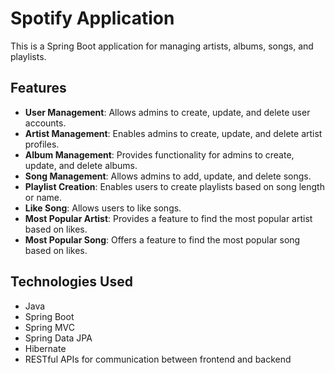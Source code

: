 # Spotify Application

This is a Spring Boot application for managing artists, albums, songs, and playlists.

## Features 

- **User Management**: Allows admins to create, update, and delete user accounts.
- **Artist Management**: Enables admins to create, update, and delete artist profiles.
- **Album Management**: Provides functionality for admins to create, update, and delete albums.
- **Song Management**: Allows admins to add, update, and delete songs.
- **Playlist Creation**: Enables users to create playlists based on song length or name.
- **Like Song**: Allows users to like songs.
- **Most Popular Artist**: Provides a feature to find the most popular artist based on likes.
- **Most Popular Song**: Offers a feature to find the most popular song based on likes.

## Technologies Used

- Java
- Spring Boot
- Spring MVC
- Spring Data JPA
- Hibernate
- RESTful APIs for communication between frontend and backend
